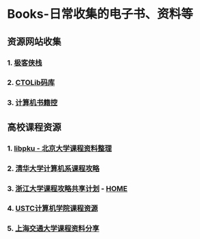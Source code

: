 <!--
 * @Description: In User Settings Edit
 * @Author: your name
 * @LastEditors: Please set LastEditors
 * @Date: 2019-04-08 13:21:01
 * @LastEditTime: 2019-05-04 20:47:47
 -->
# Books-日常收集的电子书、资料等
## 资源网站收集
### 1. [极客侠栈](https://pymlovelyq.github.io/archives/)
### 2. [CTOLib码库](https://www.ctolib.com/)
### 3. [计算机书籍控](http://bestcbooks.com/)
## 高校课程资源
### 1. [libpku - 北京大学课程资料整理](https://github.com/lib-pku/libpku)
### 2. [清华大学计算机系课程攻略](https://github.com/PKUanonym/REKCARC-TSC-UHT)
### 3. [浙江大学课程攻略共享计划](https://github.com/QSCTech/zju-icicles) - [HOME](https://qsctech.github.io/zju-icicles/)
### 4. [USTC计算机学院课程资源](https://github.com/ustcwpz/USTC-CS-Courses-Resource)
### 5. [上海交通大学课程资料分享](https://github.com/CoolPhilChen/SJTU-Courses/)